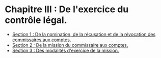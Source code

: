 # Chapitre III : De l'exercice du contrôle légal.

- [Section 1 : De la nomination, de la récusation et de la révocation des commissaires aux comptes.](section-1)
- [Section 2 : De la mission du commissaire aux comptes.](section-2)
- [Section 3 : Des modalités d'exercice de la mission.](section-3)

